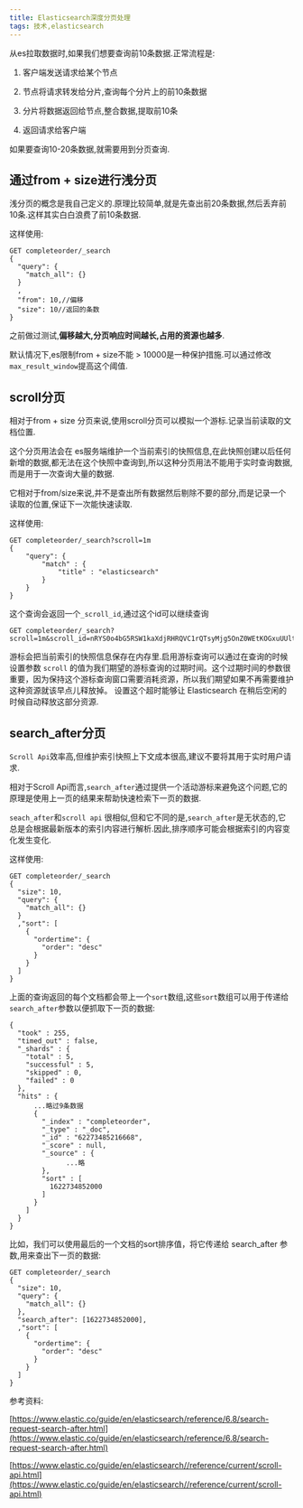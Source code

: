 ```yaml
---
title: Elasticsearch深度分页处理
tags: 技术,elasticsearch
---
```


从es拉取数据时,如果我们想要查询前10条数据.正常流程是:

1. 客户端发送请求给某个节点

2. 节点将请求转发给分片,查询每个分片上的前10条数据

3. 分片将数据返回给节点,整合数据,提取前10条

4. 返回请求给客户端

如果要查询10-20条数据,就需要用到分页查询.

## 通过from + size进行浅分页

浅分页的概念是我自己定义的.原理比较简单,就是先查出前20条数据,然后丢弃前10条.这样其实白白浪费了前10条数据.


这样使用:

```
GET completeorder/_search
{
  "query": {
    "match_all": {}
  }
  ,
  "from": 10,//偏移
  "size": 10//返回的条数
}
```

之前做过测试,**偏移越大,分页响应时间越长,占用的资源也越多**.

默认情况下,es限制from + size不能 > 10000是一种保护措施.可以通过修改`max_result_window`提高这个阈值.

## scroll分页

相对于from + size 分页来说,使用scroll分页可以模拟一个游标.记录当前读取的文档位置.

这个分页用法会在 es服务端维护一个当前索引的快照信息,在此快照创建以后任何新增的数据,都无法在这个快照中查询到,所以这种分页用法不能用于实时查询数据,而是用于一次查询大量的数据.

它相对于from/size来说,并不是查出所有数据然后剔除不要的部分,而是记录一个读取的位置,保证下一次能快速读取.

这样使用:

```
GET completeorder/_search?scroll=1m
{
    "query": {
        "match" : {
            "title" : "elasticsearch"
        }
    }
}
```

这个查询会返回一个`_scroll_id`,通过这个id可以继续查询

```
GET completeorder/_search?scroll=1m&scroll_id=nRYS0o4bG5RSW1kaXdjRHRQVC1rQTsyMjg5OnZ0WEtKOGxuUUltZGl3Y0R0UFQta0E7MjI4NDp2dFhLSjhsblFJbWRpd2NEdFBULWtBOzIyODU6dnRYS0o4bG5RS
```

游标会把当前索引的快照信息保存在内存里.启用游标查询可以通过在查询的时候设置参数 `scroll` 的值为我们期望的游标查询的过期时间。这个过期时间的参数很重要，因为保持这个游标查询窗口需要消耗资源，所以我们期望如果不再需要维护这种资源就该早点儿释放掉。 设置这个超时能够让 Elasticsearch 在稍后空闲的时候自动释放这部分资源.

## search_after分页

`Scroll Api`效率高,但维护索引快照上下文成本很高,建议不要将其用于实时用户请求.

相对于Scroll Api而言,`search_after`通过提供一个活动游标来避免这个问题,它的原理是使用上一页的结果来帮助快速检索下一页的数据.

`seach_after`和`scroll api` 很相似,但和它不同的是,`search_after`是无状态的,它总是会根据最新版本的索引内容进行解析.因此,排序顺序可能会根据索引的内容变化发生变化.


这样使用:

```
GET completeorder/_search
{
  "size": 10,
  "query": {
    "match_all": {}
  }
  ,"sort": [
    {
      "ordertime": {
        "order": "desc"
      }
    }
  ]
}
```

上面的查询返回的每个文档都会带上一个`sort`数组,这些`sort`数组可以用于传递给`search_after`参数以便抓取下一页的数据:

```
{
  "took" : 255,
  "timed_out" : false,
  "_shards" : {
    "total" : 5,
    "successful" : 5,
    "skipped" : 0,
    "failed" : 0
  },
  "hits" : {
      ...略过9条数据
      {
        "_index" : "completeorder",
        "_type" : "_doc",
        "_id" : "62273485216668",
        "_score" : null,
        "_source" : {
              ...略
        },
        "sort" : [
          1622734852000
        ]
      }
    ]
  }
}

```

比如，我们可以使用最后的一个文档的sort排序值，将它传递给 search_after 参数,用来查出下一页的数据:

```
GET completeorder/_search
{
  "size": 10,
  "query": {
    "match_all": {}
  },
  "search_after": [1622734852000],
  ,"sort": [
    {
      "ordertime": {
        "order": "desc"
      }
    }
  ]
}
```


参考资料: 

[https://www.elastic.co/guide/en/elasticsearch/reference/6.8/search-request-search-after.html](https://www.elastic.co/guide/en/elasticsearch/reference/6.8/search-request-search-after.html)

[https://www.elastic.co/guide/en/elasticsearch//reference/current/scroll-api.html](https://www.elastic.co/guide/en/elasticsearch//reference/current/scroll-api.html)


